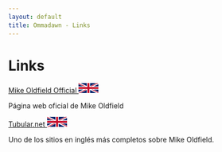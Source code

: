 ```yaml
---
layout: default
title: Ommadawn - Links
---
```


<div class="post">
    <h1 class="pageTitle">Links</h1>
    <div class="links-list">
        <div class="link-item">
            <a href="https://mikeoldfieldofficial.com" target="_blank">
                Mike Oldfield Official
                <img src="/assets/img/flags/gb.jpg" alt="English" class="flag" />
            </a>
            <p>Página web oficial de Mike Oldfield</p>
        </div>
        <div class="link-item">
            <a href="https://tubular.net" target="_blank">
                Tubular.net
                <img src="/assets/img/flags/gb.jpg" alt="English" class="flag" />
            </a>
            <p>Uno de los sitios en inglés más completos sobre Mike Oldfield.</p>
        </div>
    </div>
</div>

